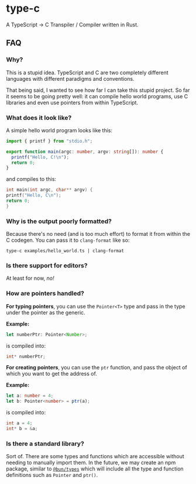 # type-c
A TypeScript -> C Transpiler / Compiler written in Rust.

## FAQ

### Why?

This is a stupid idea. TypeScript and C are two completely different languages with different paradigms and conventions.

That being said, I wanted to see how far I can take this stupid project. So far it seems to be going pretty well: it can compile hello world programs, use C libraries and even use pointers from within TypeScript.

### What does it look like?

A simple hello world program looks like this:

```typescript
import { printf } from "stdio.h";

export function main(argc: number, argv: string[]): number {
  printf("Hello, C!\n");
  return 0;
}
```
and compiles to this:
```c
int main(int argc, char** argv) {
printf("Hello, C\n");
return 0;
}
```

### Why is the output poorly formatted?
Because there's no need (and is too much effort) to format it from within the C codegen. You can pass it to `clang-format` like so:
```
type-c examples/hello_world.ts | clang-format
```

### Is there support for editors?
At least for now, *no!*

### How are pointers handled?
**For typing pointers**, you can use the `Pointer<T>` type and pass in the type under the pointer as the generic.

**Example:**
```typescript
let numberPtr: Pointer<Number>;
```
is compiled into:
```c
int* numberPtr;
```

**For creating pointers**, you can use the `ptr` function, and pass the object of which you want to get the address of.

**Example:**
```typescript
let a: number = 4;
let b: Pointer<number> = ptr(a);
```
is compiled into:
```c
int a = 4;
int* b = &a;
```

### Is there a standard library?
Sort of. There are some types and functions which are accessible without needing to manually import them. In the future,
we may create an npm package, similar to [`@bun/types`](https://github.com/oven-sh/bun/tree/main/packages/bun-types)
which will include all the type and function definitions such as `Pointer` and `ptr()`.
